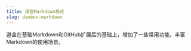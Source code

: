 ```yaml
---
title: 道盒Markdown格式
slug: daobox-markdown
---
```


道盒在基础Markdown和GitHub扩展后的基础上，增加了一些常用功能，丰富Markdown的使用场景。